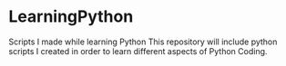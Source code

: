 # LearningPython
Scripts I made while learning Python
This repository will include python scripts I created in order to learn different aspects of Python Coding.
